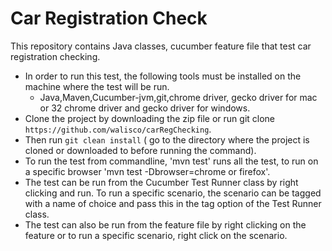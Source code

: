  # Car Registration Check
                                   
 This repository contains Java classes, cucumber feature file that test car registration checking.
                                   
* In order to run this test, the following tools must be installed on the machine where the test will be run.
    * Java,Maven,Cucumber-jvm,git,chrome driver, gecko driver for mac or 32 chrome driver and gecko driver for windows.
* Clone the project by downloading the zip file or run git clone `https://github.com/walisco/carRegChecking`.
* Then run `git clean install` ( go to the directory where the project is cloned or downloaded to before running the command).
* To run the test from commandline, 'mvn test' runs all the test, to run on a specific browser 'mvn test -Dbrowser=chrome or firefox'.
* The test can be run from the Cucumber Test Runner class by right clicking and run. To run a specific scenario, the scenario can be tagged with a name of choice and pass this in the tag option of the Test Runner class.
* The test can also be run from the feature file by right clicking on the feature or to run a specific scenario, right click on the scenario.
                                   